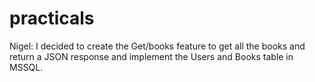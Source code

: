 # practicals
Nigel: I decided to create the Get/books feature to get all the books and return a JSON response and implement the Users and Books table in MSSQL.
